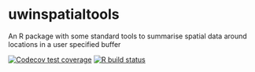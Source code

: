 
# uwinspatialtools
 An R package with some standard tools to summarise spatial data around locations in a user specified buffer
<!-- badges: start -->
[![Codecov test coverage](https://codecov.io/gh/mfidino/uwinspatialtools/branch/main/graph/badge.svg)](https://codecov.io/gh/mfidino/uwinspatialtools?branch=main)
[![R build status](https://github.com/mfidino/uwinspatialtools/workflows/R-CMD-check/badge.svg)](https://github.com/mfidino/uwinspatialtools/actions)
<!-- badges: end -->
